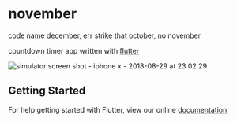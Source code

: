 # november

code name december, err strike that october, no november

countdown timer app written with [flutter](https://flutter.io)

![simulator screen shot - iphone x - 2018-08-29 at 23 02 29](https://user-images.githubusercontent.com/6479798/44783841-c40c5780-abdf-11e8-9034-51c2087f9935.png)

## Getting Started

For help getting started with Flutter, view our online
[documentation](https://flutter.io/).
